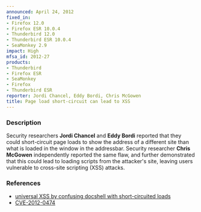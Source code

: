 ```yaml
---
announced: April 24, 2012
fixed_in:
- Firefox 12.0
- Firefox ESR 10.0.4
- Thunderbird 12.0
- Thunderbird ESR 10.0.4
- SeaMonkey 2.9
impact: High
mfsa_id: 2012-27
products:
- Thunderbird
- Firefox ESR
- SeaMonkey
- Firefox
- Thunderbird ESR
reporter: Jordi Chancel, Eddy Bordi, Chris McGowen
title: Page load short-circuit can lead to XSS
---
```


<h3>Description</h3>

<p>Security researchers <strong>Jordi Chancel</strong> and <strong>Eddy
Bordi</strong> reported that they could short-circuit page loads to show the
address of a different site than what is loaded in the window in the addressbar.
Security researcher <strong>Chris McGowen</strong> independently reported the
same flaw, and further demonstrated that this could lead to loading scripts from
the attacker's site, leaving users vulnerable to cross-site scripting (XSS)
attacks.
</p>


<h3>References</h3>

<ul>
  <li><a href="https://bugzilla.mozilla.org/buglist.cgi?bug_id=687745,737307">
      universal XSS by confusing docshell with short-circuited loads</a></li>
  <li><a href="http://cve.mitre.org/cgi-bin/cvename.cgi?name=CVE-2012-0474" class="ex-ref">CVE-2012-0474</a></li>
</ul>



